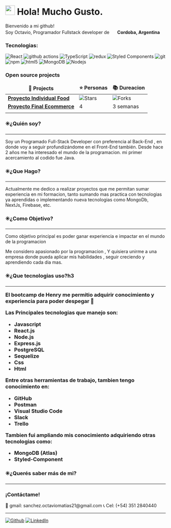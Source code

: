 
<h1><img src="https://emojis.slackmojis.com/emojis/images/1531849430/4246/blob-sunglasses.gif?1531849430" width="30"/> Hola! Mucho Gusto.</h1>


<p>Bienvenido a mi github! </br> Soy Octavio, Programador Fullstack developer de <img src="https://images.emojiterra.com/google/noto-emoji/v2.034/512px/1f1e6-1f1f7.png" width="17"/> <b>Cordoba, Argentina</b> </p>

<h3>Tecnologias:</h3>
<p>
  <img alt="React" src="https://img.shields.io/badge/-React-45b8d8?style=flat-square&logo=react&logoColor=white" />
 
  <img alt="github actions" src="https://img.shields.io/badge/-Github_Actions-2088FF?style=flat-square&logo=github-actions&logoColor=white" />
  <img alt="TypeScript" src="https://img.shields.io/badge/-TypeScript-007ACC?style=flat-square&logo=typescript&logoColor=white" />
  <img alt="redux" src="https://img.shields.io/badge/-Redux-764ABC?style=flat-square&logo=redux&logoColor=white" />
  <img alt="Styled Components" src="https://img.shields.io/badge/-Styled_Components-db7092?style=flat-square&logo=styled-components&logoColor=white" />
  <img alt="git" src="https://img.shields.io/badge/-Git-F05032?style=flat-square&logo=git&logoColor=white" />
  <img alt="npm" src="https://img.shields.io/badge/-NPM-CB3837?style=flat-square&logo=npm&logoColor=white" />
  <img alt="html5" src="https://img.shields.io/badge/-HTML5-E34F26?style=flat-square&logo=html5&logoColor=white" />
  <img alt="MongoDB" src="https://img.shields.io/badge/-MongoDB-13aa52?style=flat-square&logo=mongodb&logoColor=white" />
  <img alt="Nodejs" src="https://img.shields.io/badge/-Nodejs-43853d?style=flat-square&logo=Node.js&logoColor=white" />
</p>
<h3>Open source projects</h3>
<table>
  <thead align="center">
    <tr border: none;>
      <td><b>🎁 Projects</b></td>
      <td><b>⭐ Personas</b></td>
      <td><b>📚 Dureacion</b></td>
    </tr>
  </thead>
  <tbody>
    <tr>
      <td><a href="https://github.com/Octasanchezz/PI-FODD/tree/Octasanchez/PI-Food-main"><b>Proyecto Individual Food</b></a></td>
      <td><img alt="Stars" src="https://img.shields.io/github/stars/thmsgbrt/react-simple-pull-to-refresh?style=flat-square&labelColor=343b41"/></td>
      <td><img alt="Forks" src="https://img.shields.io/github/forks/thmsgbrt/react-simple-pull-to-refresh?style=flat-square&labelColor=343b41"/></td>
    </tr>
	  <tr>
      <td><a href="https://github.com/LaTucuModa16/E-COMMERCE-La-TucuModa"><b>Proyecto Final Ecommerce</b></a></td>
      <td>4</td>
      <td>3 semanas</td>
    </tr>
    <tr>
      <td></td>
      <td></td>
    </tr>
  </tbody>
</table>

<h4><h3>✳️¿Quién soy?</h3><hr/>
 Soy un Programado Full-Stack Developer con preferencia al Back-End , en donde voy a seguir profundizándome en el Front-End también. Desde hace 2 años me ha interesado el mundo de la programacion. mi primer acercamiento al codido fue Java.
 </h4>
 <h4><h3>✳️¿Que Hago?</h3><hr/>
Actualmente me dedico a realizar proyectos que me permitan sumar experiencia en mi formacion, tanto sumando mas practica con tecnologias ya aprendidas o implementando nueva tecnologias como MongoDb, NextJs, Firebase, etc. 
</h4>

 <h4><h3/>✳️¿Como Objetivo?</h3><hr/>
Como objetivo principal es poder ganar experiencia e impactar en el mundo de la programacion

Me considero apasionado por la programacion , Y quisiera unirme a una empresa donde pueda aplicar mis habilidades , seguir creciendo y aprendiendo cada dia mas.
</h4>

 <h4><h3>✳️¿Que tecnologias uso?</>h3<hr/>
El bootcamp de Henry me permitio adquirir conocimiento y experiencia para poder despegar 🚀

Las Principales tecnologias que manejo son:
- Javascript
- React.js
- Node.js
- Express.js
- PostgreSQL
- Sequelize
- Css
- Html

Entre otras herramientas de trabajo, tambien tengo conocimiento en: 
- GitHub
- Postman
- Visual Studio Code
- Slack
- Trello

Tambien fui ampliando mis conocimiento adquiriendo otras tecnologias como:
- MongoDB (Atlas)
- Styled-Component
</h4>
 
<h4><h3>✳️¿Querés saber más de mi?</h3> <hr/>
<h3>¡Contáctame!</h3> 
📩 gmail: sanchez.octaviomatias21@gmail.com
📞 Cel: (+54) 351 2840440 
</h4>
<hr/>
<p><a href="https://github.com/Octasanchezz" target="_blank"><img alt="Github" src="https://img.shields.io/badge/GitHub-%2312100E.svg?&style=for-the-badge&logo=Github&logoColor=white" /></a> <a href="https://www.linkedin.com/in/octavio-sanchez-95616b1b5/" target="_blank"><img alt="LinkedIn" src="https://img.shields.io/badge/linkedin-%230077B5.svg?&style=for-the-badge&logo=linkedin&logoColor=white" /></a> 
</p>


